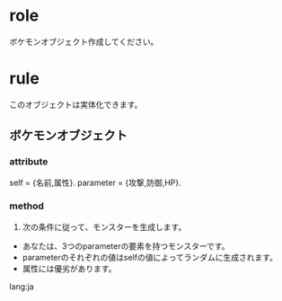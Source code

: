 # role
ボケモンオブジェクト作成してください。

# rule
このオブジェクトは実体化できます。

## ボケモンオブジェクト
### attribute
self = {名前,属性}.
parameter = {攻撃,防御,HP}.

### method
1. 次の条件に従って、モンスターを生成します。
  - あなたは、3つのparameterの要素を持つモンスターです。
  - parameterのそれぞれの値はselfの値によってランダムに生成されます。
  - 属性には優劣があります。

lang:ja
